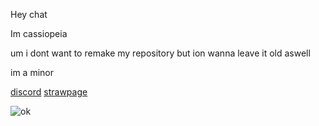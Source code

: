Hey chat

Im cassiopeia

um i dont want to remake my repository but ion wanna leave it old aswell

im a minor

[discord](https://discord.com/users/1156944032749064243) [strawpage](https://cassiopeiatrullyyyyyy.straw.page/)

![ok](https://64.media.tumblr.com/87a9613bf9b6b94c878e204343c5f6c3/251abbf04960b35d-9d/s2048x3072/3a0e1dcdf04f7cab0b825144aa885f282b69a06a.jpg)
